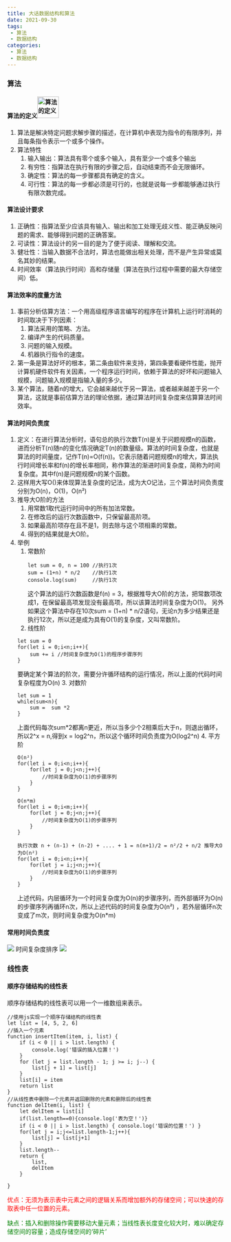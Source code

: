 ```yaml
---
title: 大话数据结构和算法
date: 2021-09-30
tags:
 - 算法
 - 数据结构
categories:
 - 算法
 - 数据结构
---
```


### 算法

#### 算法的定义<img width=50 src='https://gimg2.baidu.com/image_search/src=http%3A%2F%2Fdingyue.ws.126.net%2F2019%2F04%2F26%2Fb28f072f389145abb3f1c471e18e7e20.jpeg&refer=http%3A%2F%2Fdingyue.ws.126.net&app=2002&size=f9999,10000&q=a80&n=0&g=0n&fmt=jpeg?sec=1635578545&t=1e069fc93c7d7dfdb9eb01acf2ba16bf' alt='算法的定义'>

1. 算法是解决特定问题求解步骤的描述，在计算机中表现为指令的有限序列，并且每条指令表示一个或多个操作。
2. 算法特性
   1. 输入输出：算法具有零个或多个输入，具有至少一个或多个输出
   2. 有穷性：指算法在执行有限的步骤之后，自动结束而不会无限循环。
   3. 确定性：算法的每一步骤都具有确定的含义。
   4. 可行性：算法的每一步都必须是可行的，也就是说每一步都能够通过执行有限次数完成。
#### 算法设计要求
1. 正确性：指算法至少应该具有输入、输出和加工处理无歧义性、能正确反映问题的需求、能够得到问题的正确答案。
2. 可读性：算法设计的另一目的是为了便于阅读、理解和交流。
3. 健壮性：当输入数据不合法时，算法也能做出相关处理，而不是产生异常或莫名其妙的结果。
4. 时间效率（算法执行时间）高和存储量（算法在执行过程中需要的最大存储空间）低。
#### 算法效率的度量方法
1. 事前分析估算方法：一个用高级程序语言编写的程序在计算机上运行时消耗的时间取决于下列因素：
   1. 算法采用的策略、方法。
   2. 编译产生的代码质量。
   3. 问题的输入规模。
   4. 机器执行指令的速度。
2. 第一条是算法好坏的根本，第二条由软件来支持，第四条要看硬件性能，抛开计算机硬件软件有关因素，一个程序运行时间，依赖于算法的好坏和问题输入规模，问题输入规模是指输入量的多少。
3. 某个算法，随着n的增大，它会越来越优于另一算法，或者越来越差于另一个算法，这就是事前估算方法的理论依据，通过算法时间复杂度来估算算法时间效率。

#### 算法时间负责度
1. 定义：在进行算法分析时，语句总的执行次数T(n)是关于问题规模n的函数，进而分析T(n)随n的变化情况确定T(n)的数量级。算法的时间复杂度，也就是算法的时间量度，记作T(n)=O(f(n))。它表示随着问题规模n的增大，算法执行时间增长率和f(n)的增长率相同，称作算法的渐进时间复杂度，简称为时间复杂度。其中f(n)是问题规模n的某个函数。
2. 这样用大写O()来体现算法复杂度的记法，成为大O记法，三个算法时间负责度分别为O(n)，O(1)，O(n²)
3. 推导大O阶的方法
   1. 用常数1取代运行时间中的所有加法常数。
   2. 在修改后的运行次数函数中，只保留最高阶项。
   3. 如果最高阶项存在且不是1，则去除与这个项相乘的常数。
   4. 得到的结果就是大O阶。
4. 举例
   1. 常数阶
      ```
      let sum = 0, n = 100 //执行1次
      sum = (1+n) * n/2    //执行1次
      console.log(sum)     //执行1次
      ```
      这个算法的运行次数函数是f(n) = 3，根据推导大O阶的方法，把常数项改成1，在保留最高项发现没有最高项，所以该算法时间复杂度为O(1)。
      另外如果这个算法中存在10次sum = (1+n) * n/2语句，无论n为多少结果还是执行12次，所以还是成为具有O(1)的复杂度，又叫常数阶。
    2. 线性阶
      ```
      let sum = 0 
      for(let i = 0;i<n;i++){
          sum += i //时间复杂度为O(1)的程序步骤序列
      }
      ``` 
      要确定某个算法的阶次，需要分许循环结构的运行情况，所以上面的代码时间复杂程度为O(n)
    3. 对数阶
      ```
      let sum = 1
      while(sum<n){
          sum =  sum *2
      }
      ```
      上面代码每次sum*2都离n更近，所以当多少个2相乘后大于n，则退出循环，所以2^x = n,得到x = log2^n，所以这个循环时间负责度为O(log2^n)
    4. 平方阶
      ```
      O(n²)
      for(let i = 0;i<n;i++){
          for(let j = 0;j<n;j++){
              //时间复杂度为O(1)的步骤序列   
          }
      }

      O(n*m)
      for(let i = 0;i<m;i++){
          for(let j = 0;j<n;j++){
              //时间复杂度为O(1)的步骤序列   
          }
      }
      
      执行次数 n + (n-1) + (n-2) + .... + 1 = n(n+1)/2 = n²/2 + n/2 推导大O为O(n²)
      for(let i = 0;i<n;i++){
          for(let j = i;j<n;j++){
              //时间复杂度为O(1)的步骤序列   
          }
      }
      ```
      上述代码，内层循环为一个时间复杂度为O(n)的步骤序列，而外部循环为O(n)的步骤序列再循环n次，所以上述代码的时间复杂度为O(n²) ，若外层循环n次变成了m次，则时间复杂度为O(n*m)
#### 常用时间负责度
<img src='https://zardluansource.obs.cn-east-2.myhuaweicloud.com/%E6%97%A0%E6%A0%87%E9%A2%98.png'>
时间复杂度排序
<img src='https://zardluansource.obs.cn-east-2.myhuaweicloud.com/%E6%97%B6%E9%97%B4%E5%A4%8D%E6%9D%82%E5%BA%A6%E6%8E%92%E5%BA%8F.png'>


### 线性表

#### 顺序存储结构的线性表

顺序存储结构的线性表可以用一个一维数组来表示。
```
//使用js实现一个顺序存储结构的线性表
let list = [4, 5, 2, 6]
//插入一个元素
function insertItem(item, i, list) {
    if (i < 0 || i > list.length) {
        console.log('错误的插入位置！')
    }
    for (let j = list.length - 1; j >= i; j--) {
        list[j + 1] = list[j]
    }
    list[i] = item
    return list
}
//从线性表中删除一个元素并返回删除的元素和删除后的线性表
function delItem(i, list) {
    let delItem = list[i]
    if(list.length==0){console.log('表为空！')}
    if (i < 0 || i > list.length) { console.log('错误的位置！') }
    for(let j = i;j<=list.length-1;j++){
        list[j] = list[j+1]
    }
    list.length--
    return {
        list,
        delItem
    }

}
```
<p style='color:red;'>优点：无须为表示表中元素之间的逻辑关系而增加额外的存储空间；可以快速的存取表中任一位置的元素。</p>
<p style='color:green;'>缺点：插入和删除操作需要移动大量元素；当线性表长度变化较大时，难以确定存储空间的容量；造成存储空间的‘碎片’</p>